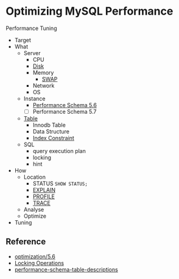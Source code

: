 # Optimizing MySQL Performance
Performance Tuning

- Target
- What
  - Server
    - CPU
    - [Disk](server/Disk.md)
    - Memory
      - [SWAP](server/SWAP.md)
    - Network
    - OS
  - Instance
    - [Performance Schema 5.6](../../scripts/sql_opt/sql_performance_schema_5_6.sql)
    - [ ] Performance Schema 5.7
  - [Table](../../scripts/sql_opt/sql_analyse.sql)
    - Innodb Table
    - Data Structure
    - [Index Constraint](../../scripts/sql_opt/sql_index_constraint.sql)
  - SQL
    - query execution plan
    - locking
    - hint
- How
  - Location
    - STATUS `SHOW STATUS;`
    - [EXPLAIN](../../scripts/sql_opt/sql_explain.sql)
    - [PROFILE](../../scripts/sql_opt/sql_profile.sql)
    - [TRACE](../../scripts/sql_opt/sql_trace.sql)
  - Analyse
  - Optimize
- Tuning




## Reference

- [optimization/5.6](https://dev.mysql.com/doc/refman/5.6/en/optimization.html)
- [Locking Operations](https://dev.mysql.com/doc/refman/5.6/en/locking-issues.html)
- [performance-schema-table-descriptions](https://dev.mysql.com/doc/refman/5.6/en/performance-schema-table-descriptions.html)